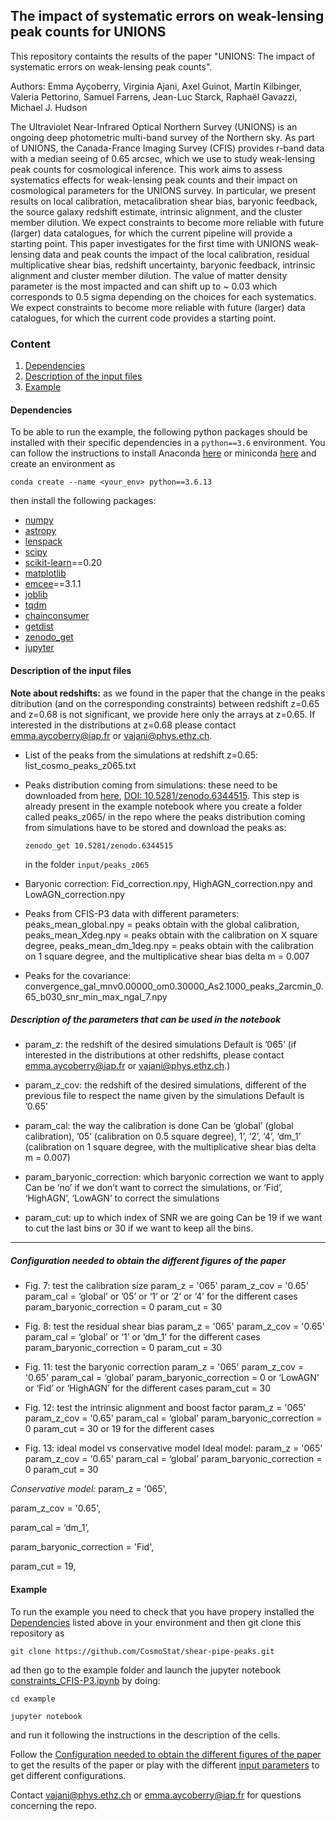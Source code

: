 ## The impact of systematic errors on weak-lensing peak counts for UNIONS 

This repository containts the results of the paper "UNIONS: The impact of systematic errors on weak-lensing peak counts".

Authors: Emma Ayçoberry, Virginia Ajani, Axel Guinot, Martin Kilbinger, Valeria Pettorino, Samuel Farrens, Jean-Luc Starck, Raphaël Gavazzi, Michael J. Hudson


The Ultraviolet Near-Infrared Optical Northern Survey (UNIONS) is an ongoing deep photometric multi-band survey of the Northern sky. As part of UNIONS, the Canada-France Imaging Survey (CFIS) provides r-band data with a median seeing of 0.65 arcsec, which we use to study weak-lensing peak counts for cosmological inference.
This work aims to assess systematics effects for weak-lensing peak counts and their impact on cosmological parameters for the UNIONS survey. In particular, we present results on local calibration, metacalibration shear bias, baryonic feedback, the source galaxy redshift estimate, intrinsic alignment, and the cluster member dilution. We expect constraints to become more reliable with future (larger) data catalogues, for which the current pipeline will provide a starting point. This paper investigates for the first time with UNIONS weak-lensing data and peak counts the impact of the local calibration, residual multiplicative shear bias, redshift uncertainty, baryonic feedback, intrinsic alignment and cluster member dilution. The value of matter density parameter is the most impacted and can shift up to ~ 0.03 which corresponds to 0.5 sigma depending on the choices for each systematics. We expect constraints to become more reliable with future (larger) data catalogues, for which the current code provides a starting point.


### Content

1. [Dependencies](#dependencies)
2. [Description of the input files](#description-of-the-input-files)
3. [Example](#example)


#### Dependencies

To be able to run the example, the following python packages should be installed with their specific dependencies in a `python==3.6` environment.
You can follow the instructions to install Anaconda [here](https://docs.anaconda.com/anaconda/install/index.html) or miniconda [here](https://conda.io/projects/conda/en/latest/user-guide/install/index.html) and create an environment as

``conda create --name <your_env> python==3.6.13``

then install the following packages:


- [numpy](https://numpy.org/install/)
- [astropy](https://www.astropy.org)
- [lenspack](https://github.com/CosmoStat/lenspack.git)
- [scipy](https://scipy.org/install/)
- [scikit-learn](https://scikit-learn.org/stable/install.html)==0.20
- [matplotlib](https://matplotlib.org/stable/users/installing/index.html)
- [emcee](https://emcee.readthedocs.io/en/v2.2.1/user/install/)==3.1.1
- [joblib](https://joblib.readthedocs.io/en/latest/installing.html)
- [tqdm](https://github.com/tqdm/tqdm#installation)
- [chainconsumer](https://samreay.github.io/ChainConsumer/)
- [getdist](https://getdist.readthedocs.io/en/latest/intro.html#getting-started)
- [zenodo_get](https://github.com/dvolgyes/zenodo_get) 
- [jupyter](https://jupyter.org/install)






#### Description of the input files

**Note about redshifts:** as we found in the paper that the change in the peaks ditribution (and on the corresponding constraints) between redshift z=0.65 and z=0.68 is not significant, we provide here only the arrays at z=0.65. If interested in the distributions at z=0.68 please contact emma.aycoberry@iap.fr or vajani@phys.ethz.ch. 


- List of the peaks from the simulations at redshift z=0.65:
list_cosmo_peaks_z065.txt 

- Peaks distribution coming from simulations: 
these need to be downloaded from [here](https://zenodo.org/record/6344515#.Yk2j6S0QOqA), [DOI: 10.5281/zenodo.6344515](https://zenodo.org/record/6344515#.Yk2k3C0QOqA). This step is already present in the example notebook where you create a folder called peaks_z065/ in the repo where the peaks distribution coming from simulations have to be stored and download the peaks as:

  `zenodo_get 10.5281/zenodo.6344515`

  in the folder `input/peaks_z065`

- Baryonic correction:
Fid_correction.npy, HighAGN_correction.npy and LowAGN_correction.npy

- Peaks from CFIS-P3 data with different parameters:
peaks_mean_global.npy = peaks obtain with the global calibration, peaks_mean_Xdeg.npy = peaks obtain with the calibration on X square degree, peaks_mean_dm_1deg.npy = peaks obtain with the calibration on 1 square degree, and the multiplicative shear bias delta m = 0.007

- Peaks for the covariance:
convergence_gal_mnv0.00000_om0.30000_As2.1000_peaks_2arcmin_0.65_b030_snr_min_max_ngal_7.npy

##### **Description of the parameters that can be used in the notebook**
- param_z: the redshift of the desired simulations
Default is ’065’ (if interested in the distributions at other redshifts, please contact emma.aycoberry@iap.fr or vajani@phys.ethz.ch.)

- param_z_cov: the redshift of the desired simulations, different of the previous file to respect the name given by the simulations
Default is ’0.65’

- param_cal: the way the calibration is done
Can be ‘global’ (global calibration), ’05’ (calibration on 0.5 square degree), 1’, ‘2’, ‘4’, ‘dm_1’ (calibration on 1 square degree, with the multiplicative shear bias delta m = 0.007)

- param_baryonic_correction: which baryonic correction we want to apply
Can be ‘no’ if we don’t want to correct the simulations, or ‘Fid’, ‘HighAGN’, ‘LowAGN’ to correct the simulations

- param_cut: up to which index of SNR we are going
Can be 19 if we want to cut the last bins or 30 if we want to keep all the bins.


______________________________________
##### _Configuration needed to obtain the different figures of the paper_
- Fig. 7: test the calibration size
param_z = '065' 
param_z_cov = '0.65'
param_cal = ‘global’ or ’05’ or ‘1’ or ‘2’ or ‘4’ for the different cases
param_baryonic_correction = 0
param_cut = 30

- Fig. 8: test the residual shear bias
param_z = '065' 
param_z_cov = '0.65'
param_cal = ‘global’ or ‘1’ or ‘dm_1’ for the different cases
param_baryonic_correction = 0
param_cut = 30


- Fig. 11: test the baryonic correction
param_z = '065' 
param_z_cov = '0.65'
param_cal = ‘global’ 
param_baryonic_correction = 0 or ‘LowAGN’ or ‘Fid’ or ‘HighAGN’ for the different cases
param_cut = 30

- Fig. 12: test the intrinsic alignment and boost factor
param_z = '065' 
param_z_cov = '0.65' 
param_cal = ‘global’ 
param_baryonic_correction = 0
param_cut = 30 or 19 for the different cases

- Fig. 13: ideal model vs conservative model
Ideal model:
param_z = '065' 
param_z_cov = '0.65' 
param_cal = ‘global’ 
param_baryonic_correction = 0
param_cut = 30

*Conservative model:*
param_z = '065',

param_z_cov = '0.65', 

param_cal = ‘dm_1’,  

param_baryonic_correction = 'Fid', 

param_cut = 19, 

#### Example

To run the example you need to check that you have propery installed the [Dependencies](#dependencies) listed above in your environment and then git clone this repository as 

`git clone https://github.com/CosmoStat/shear-pipe-peaks.git`

ad then go to the example folder and launch the jupyter notebook [constraints_CFIS-P3.ipynb](https://github.com/CosmoStat/shear-pipe-peaks/blob/main/example/constraints_CFIS-P3.ipynb) by doing:

`cd example`

`jupyter notebook`

and run it following the instructions in the description of the cells.

Follow the [Configuration needed to obtain the different figures of the paper](#configuration-needed-to-obtain-the-different-figures-of-the-paper) to get the results of the paper or play with the different [input parameters](#description-of-the-parameters-that-can-be-used-in-the-notebook) to get different configurations. 

Contact vajani@phys.ethz.ch or emma.aycoberry@iap.fr for questions concerning the repo.
